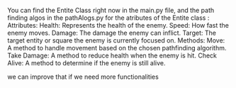 You can find the Entite Class right now in the main.py file, and the path finding algos in the pathAlogs.py 
for the atributes of the Entite class :
Attributes:
Health: Represents the health of the enemy.
Speed: How fast the enemy moves.
Damage: The damage the enemy can inflict.
Target: The target entity or square the enemy is currently focused on.
Methods:
Move: A method to handle movement based on the chosen pathfinding algorithm.
Take Damage: A method to reduce health when the enemy is hit.
Check Alive: A method to determine if the enemy is still alive.

we can improve that if we need more functionalities 
